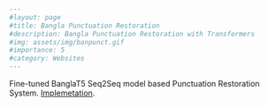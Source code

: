 ```yaml
---
#layout: page
#title: Bangla Punctuation Restoration
#description: Bangla Punctuation Restoration with Transformers
#img: assets/img/banpunct.gif
#importance: 5
#category: Websites
---
```


Fine-tuned BanglaT5 Seq2Seq model based Punctuation Restoration System. [Implemetation](https://huggingface.co/spaces/samanjoy2/bn_punct_banglat5).